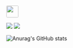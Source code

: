 <img style="display:block;object-fit:cover;border-radius:3px;width:31.968px;height:31.968px;transition:opacity 100ms ease-out 0s" src="https://oopy.lazyrockets.com/api/v2/notion/image?src=https%3A%2F%2Fres.cloudinary.com%2Fdgggcrkxq%2Fimage%2Fupload%2Fv1567049344%2Fnoticon%2Fndyja5zxtcwljjfpxz5q.gif&amp;collectionId=38e44fee-7379-490e-bc2d-d45ad1f467b5" class="css-1xdhyk6 e5kxa4l0">

<a href="https://github.com/LeeGunhooo" target="_blank"><img src="https://img.shields.io/badge/GIT-FF3366?style=social&logo=Aer Lingus&logoColor=000010"/></a> <a href="https://www.instagram.com/_gun_5_/" target="_blank"><img src="https://img.shields.io/badge/INSTA-FF3366?style=social&logo=Instagram&logoColor=4EE3C2"/></a>


![Anurag's GitHub stats](https://github-readme-stats.vercel.app/api?username=LeeGunhooo&show_icons=true&theme=radical)

